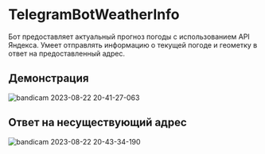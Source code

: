 # TelegramBotWeatherInfo
Бот предоставляет актуальный прогноз погоды с использованием API Яндекса. Умеет отправлять информацию о текущей погоде и геометку в ответ на предоставленный адрес.

## Демонстрация
![bandicam 2023-08-22 20-41-27-063](https://github.com/Phaser2028/TelegramBotWeatherInfo/assets/43641188/5b97e0b6-2332-47b4-80c7-1c852e16e0e7)

## Ответ на несуществующий адрес
![bandicam 2023-08-22 20-43-34-190](https://github.com/Phaser2028/TelegramBotWeatherInfo/assets/43641188/c507c967-3ff1-46ec-9574-07a768f80c9e)




